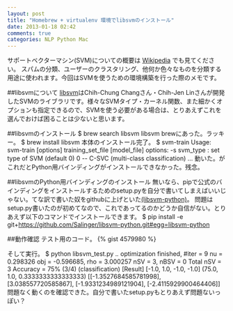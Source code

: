 ```yaml
---
layout: post
title: "Homebrew + virtualenv 環境でlibsvmのインストール"
date: 2013-01-18 02:42
comments: true
categories: NLP Python Mac
---
```

サポートベクターマシン(SVM)についての概要は [Wikipedia](http://ja.wikipedia.org/wiki/%E3%82%B5%E3%83%9D%E3%83%BC%E3%83%88%E3%83%99%E3%82%AF%E3%82%BF%E3%83%BC%E3%83%9E%E3%82%B7%E3%83%B3) でも見てください。
スパムの分類、ユーザーのクラスタリング、他何か色々なものを分類する用途に使われます。今回はSVMを使うための環境構築を行った際のメモです。
<!-- more -->

##libsvmについて
[libsvm](http://www.csie.ntu.edu.tw/~cjlin/libsvm/)はChih-Chung Changさん・Chih-Jen Linさんが開発したSVMのライブラリです。様々なSVMタイプ・カーネル関数、また細かくオプションも指定できるので、SVMを使う必要がある場合は、とりあえずこれを選んでおけば困ることは少ないと思います。

##libsvmのインストール
    $ brew search libsvm
    libsvm
brewにあった。ラッキー。
    $ brew install libsvm
本体のインストール完了。
    $ svm-train
    Usage: svm-train [options] training_set_file [model_file]
    options:
    -s svm_type : set type of SVM (default 0)
            0 -- C-SVC              (multi-class classification)
    ...
動いた。がこれだとPython用バインディングがインストールできなかった。残念。

##libsvmのPython用バインディングのインストール
無いなら、pipで公式のバインディングをインストールするためのsetup.pyを自分で書いてしまえばいいじゃない。てな訳で書いた奴をgithubに上げといた[(libsvm-python)](https://github.com/Salinger/libsvm-python)。
問題はsetup.py書いたのが初めてなので、これであってるのかどうか自信がない。とりあえず以下のコマンドでインストールできます。
    $ pip install -e git+https://github.com/Salinger/libsvm-python.git#egg=libsvm-python

##動作確認
テスト用のコード。
{% gist 4579980 %}

そして実行。
    $ python libsvm_test.py 
    .*.*
    optimization finished, #iter = 9
    nu = 0.298326
    obj = -0.596685, rho = 3.000257
    nSV = 3, nBSV = 0
    Total nSV = 3
    Accuracy = 75% (3/4) (classification)
    [Result]
    [-1.0, 1.0, -1.0, -1.0]
    (75.0, 1.0, 0.3333333333333333)
    [[-1.3527684585781998], [3.038557720585867], [-1.9331234989121904], [-2.4115929900464406]]
問題なく動くのを確認できた。自分で書いたsetup.pyもとりあえず問題ないっぽい？